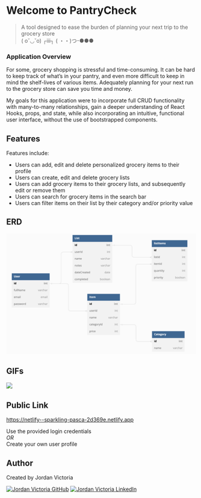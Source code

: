 # Welcome to PantryCheck 

> A tool designed to ease the burden of planning your next trip to the grocery store <br>( o˘◡˘o) ┌iii┐ ( ・・)つ-●●●

### Application Overview

For some, grocery shopping is stressful and time-consuming. It can be hard to keep track of what’s in your pantry, and even more difficult to keep in mind the shelf-lives of various items. Adequately planning for your next run to the grocery store can save you time and money.

My goals for this application were to incorporate full CRUD functionality with many-to-many relationships, gain a deeper understanding of React Hooks, props, and state, while also incorporating an intuitive, functional user interface, without the use of bootstrapped components.


## Features


Features include:
* Users can add, edit and delete personalized grocery items to their profile
* Users can create, edit and delete grocery lists
* Users can add grocery items to their grocery lists, and subsequently edit or remove them
* Users can search for grocery items in the search bar
* Users can filter items on their list by their category and/or priority value

## ERD
<img src="src/components/images/pantryERD.png">



## GIFs
<img src="src/components/images/PantryCheck.gif" width=1000> 




## Public Link
https://netlify--sparkling-pasca-2d369e.netlify.app



 Use the provided login credentials<br>*OR*<br>Create your own user profile


## Author

Created by Jordan Victoria 

<a href="https://www.github.com/jordanvictoria/" target="_blank"><img src="https://img.shields.io/badge/github%20-%23121011.svg?&style=for-the-badge&logo=github&logoColor=white" alt="Jordan Victoria GitHub" style="height: auto !important;width: auto !important;" /></a> <a href="https://www.linkedin.com/in/jordanvictoria1/" target="_blank"><img src="https://img.shields.io/badge/linkedin%20-%230077B5.svg?&style=for-the-badge&logo=linkedin&logoColor=white" alt="Jordan Victoria LinkedIn" style="height: auto !important;width: auto !important;" /></a>

